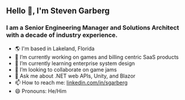 <h2>Hello 👋, I'm Steven Garberg</h2>
<h3>I am a Senior Engineering Manager and Solutions Architect with a decade of industry experience.</h3>

- 🌎 I'm based in Lakeland, Florida
- 🔭 I’m currently working on games and billing centric SaaS products
- 🌱 I’m currently learning enterprise system design
- 👯 I’m looking to collaborate on game jams
- 💬 Ask me about .NET web APIs, Unity, and Blazor
- 📫 How to reach me: <a href="https://www.linkedin.com/in/sgarberg/" target="_blank">linkedin.com/in/sgarberg</a>
- 😄 Pronouns: He/Him
